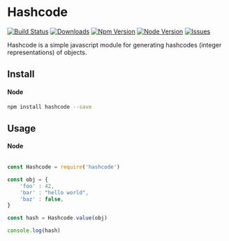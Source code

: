 # Hashcode

[![Build Status](https://travis-ci.org/m3talstorm/hashcode.svg?branch=master)](https://travis-ci.org/m3talstorm/hashcode) [![Downloads](https://img.shields.io/npm/dm/hashcode.svg?style=flat)](https://www.npmjs.org/package/hashcode) [![Npm Version](https://img.shields.io/npm/v/hashcode.svg?style=flat)](https://www.npmjs.org/package/hashcode) [![Node Version](https://img.shields.io/node/v/hashcode.svg?style=flat)](https://www.npmjs.org/package/hashcode) [![Issues](https://img.shields.io/github/issues/m3talstorm/hashcode.svg?style=flat)](https://github.com/m3talstorm/hashcode/issues)

Hashcode is a simple javascript module for generating hashcodes (integer representations) of objects.


## Install

#### Node

~~~ bash
npm install hashcode --save
~~~

## Usage

#### Node

~~~ javascript

const Hashcode = require('hashcode')

const obj = {
    'foo' : 42,
    'bar' : "hello world",
    'baz' : false,
}

const hash = Hashcode.value(obj)

console.log(hash)


~~~
